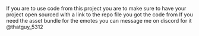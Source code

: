 If you are to use code from this project you are to make sure to have your project open sourced with a link to the repo file you got the code from
If you need the asset bundle for the emotes you can message me on discord for it @thatguy_5312 
